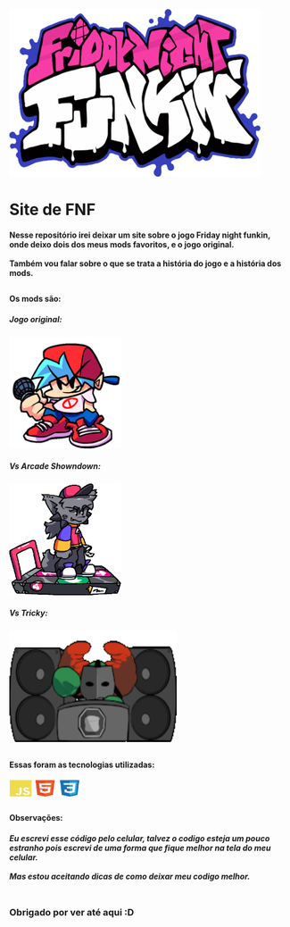 <img style="width:450px;height:300px" src="images/logo.png" alt="logo fnf"/>

<h1>Site de FNF</h1>

<h4>
  Nesse repositório irei deixar um site sobre o jogo Friday night funkin, onde deixo dois dos meus mods favoritos, e o jogo original.
  <br/> <br/>
  Também vou falar sobre o que se trata a história do jogo e a história dos mods.
</h3>

##

<h4><span>Os mods são:</span></h4>

<h5><span>Jogo original:</span></h5>

<img style="width:200px;height:200px" src="images/img-pequena1.gif" alt="imagem bf" />

<h5><span>Vs Arcade Showndown:</span></h5>

<img style="width:200px;height:200px" src="images/img-pequena2.gif" alt="imagem kapi" />

<h5><span>Vs Tricky:</span></h5>

<img style="width:300px;height:200px;" src="images/img-pequena3.gif" alt="imagem tricky" />

##

<h4><span>Essas foram as tecnologias utilizadas:</span></h4>

<div>
  <img align="center" alt="Vini-Js" height="30" width="40" src="https://raw.githubusercontent.com/devicons/devicon/master/icons/javascript/javascript-plain.svg">
  <img align="center" alt="Vini-HTML" height="30" width="40" src="https://raw.githubusercontent.com/devicons/devicon/master/icons/html5/html5-original.svg">
  <img align="center" alt="Vini-CSS" height="30" width="40" src="https://raw.githubusercontent.com/devicons/devicon/master/icons/css3/css3-original.svg">
</div>

##

<h4>Observações:<br></h4>

<h5>Eu escrevi esse código pelo celular, talvez o codigo esteja um pouco estranho pois escrevi de uma forma que fique melhor na tela do meu celular.<br /><br />Mas estou aceitando dicas de como deixar meu codigo melhor.<br /><br /></h5>

##

<h3>Obrigado por ver até aqui :D</h3>
